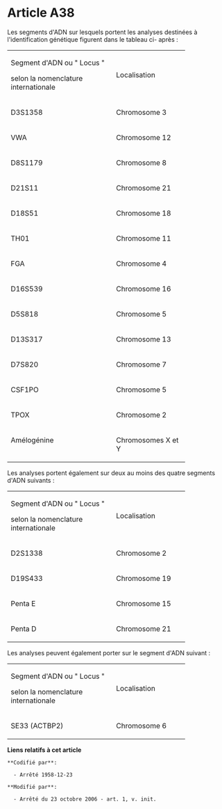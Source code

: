 # Article A38

Les segments d'ADN sur lesquels portent les analyses destinées à l'identification génétique figurent dans le tableau ci-
après : 

<table>
  <tbody>
    <tr>
      <td width="227">

Segment d'ADN ou " Locus "

selon la nomenclature internationale

</td>
      <td width="151">

Localisation

</td>
    </tr>
    <tr>
      <td width="227" valign="top">

D3S1358

</td>
      <td width="151" valign="top">

Chromosome 3

</td>
    </tr>
    <tr>
      <td width="227" valign="top">

VWA

</td>
      <td valign="top" width="151">

Chromosome 12

</td>
    </tr>
    <tr>
      <td valign="top" width="227">

D8S1179

</td>
      <td valign="top" width="151">

Chromosome 8

</td>
    </tr>
    <tr>
      <td valign="top" width="227">

D21S11

</td>
      <td valign="top" width="151">

Chromosome 21

</td>
    </tr>
    <tr>
      <td valign="top" width="227">

D18S51

</td>
      <td width="151" valign="top">

Chromosome 18

</td>
    </tr>
    <tr>
      <td valign="top" width="227">

TH01

</td>
      <td valign="top" width="151">

Chromosome 11

</td>
    </tr>
    <tr>
      <td valign="top" width="227">

FGA 

</td>
      <td valign="top" width="151">

Chromosome 4

</td>
    </tr>
    <tr>
      <td width="227" valign="top">

D16S539

</td>
      <td width="151" valign="top">

Chromosome 16

</td>
    </tr>
    <tr>
      <td valign="top" width="227">

D5S818

</td>
      <td valign="top" width="151">

Chromosome 5

</td>
    </tr>
    <tr>
      <td valign="top" width="227">

D13S317

</td>
      <td width="151" valign="top">

Chromosome 13

</td>
    </tr>
    <tr>
      <td width="227" valign="top">

D7S820 

</td>
      <td valign="top" width="151">

Chromosome 7

</td>
    </tr>
    <tr>
      <td width="227" valign="top">

CSF1PO

</td>
      <td valign="top" width="151">

Chromosome 5

</td>
    </tr>
    <tr>
      <td width="227" valign="top">

TPOX

</td>
      <td width="151" valign="top">

Chromosome 2

</td>
    </tr>
    <tr>
      <td valign="top" width="227">

Amélogénine

</td>
      <td width="151" valign="top">

Chromosomes X et Y

</td>
    </tr>
  </tbody>
</table>

Les analyses portent également sur deux au moins des quatre segments d'ADN suivants :

<table>
  <tbody>
    <tr>
      <td width="227">

Segment d'ADN ou " Locus "

selon la nomenclature internationale

</td>
      <td width="151">

Localisation

</td>
    </tr>
    <tr>
      <td valign="top" width="227">

D2S1338 

</td>
      <td width="151" valign="top">

Chromosome 2

</td>
    </tr>
    <tr>
      <td valign="top" width="227">

D19S433

</td>
      <td width="151" valign="top">

Chromosome 19

</td>
    </tr>
    <tr>
      <td valign="top" width="227">

Penta E

</td>
      <td width="151" valign="top">

Chromosome 15

</td>
    </tr>
    <tr>
      <td width="227" valign="top">

Penta D

</td>
      <td valign="top" width="151">

Chromosome 21

</td>
    </tr>
  </tbody>
</table>

Les analyses peuvent également porter sur le segment d'ADN suivant :

<table>
  <tbody>
    <tr>
      <td width="227">

Segment d'ADN ou " Locus "

selon la nomenclature internationale

</td>
      <td width="151">

Localisation

</td>
    </tr>
    <tr>
      <td width="227" valign="top">

SE33 (ACTBP2)

</td>
      <td valign="top" width="151">

Chromosome 6

</td>
    </tr>
  </tbody>
</table>

**Liens relatifs à cet article**

	**Codifié par**:

	  - Arrêté 1958-12-23

	**Modifié par**:

	  - Arrêté du 23 octobre 2006 - art. 1, v. init.
